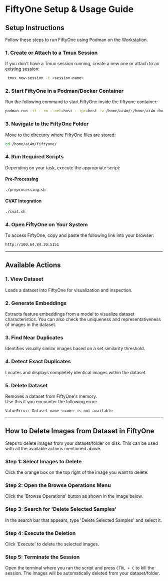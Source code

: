 # FiftyOne Setup & Usage Guide

## Setup Instructions

Follow these steps to run FiftyOne using Podman on the Workstation.

### 1. Create or Attach to a Tmux Session
If you don't have a Tmux session running, create a new one or attach to an existing session:
```bash
 tmux new-session -t <session-name>
```

### 2. Start FiftyOne in a Podman/Docker Container
Run the following command to start FiftyOne inside the fiftyone container:
```bash
podman run -it --rm --net=host --ipc=host -v /home/ai4m/:/home/ai4m docker.io/voxel51/fiftyone:latest /bin/bash
```

### 3. Navigate to the FiftyOne Folder
Move to the directory where FiftyOne files are stored:
```bash
cd /home/ai4m/fiftyone/
```

### 4. Run Required Scripts
Depending on your task, execute the appropriate script:

#### Pre-Processing
```bash
./preprocessing.sh
```

#### CVAT Integration
```bash
./cvat.sh
```
### 4. Open FiftyOne on Your System
To access FiftyOne, copy and paste the following link into your browser:

```bash
http://100.64.84.30:5151
```

---

## Available Actions

### 1. **View Dataset**
Loads a dataset into FiftyOne for visualization and inspection.

### 2. **Generate Embeddings**
Extracts feature embeddings from a model to visualize dataset characteristics. You can also check the uniqueness and representativeness of images in the dataset.

### 3. **Find Near Duplicates**
Identifies visually similar images based on a set similarity threshold.

### 4. **Detect Exact Duplicates**
Locates and displays completely identical images within the dataset.

### 5. **Delete Dataset**
Removes a dataset from FiftyOne's memory.
<br>
Use this if you encounter the following error:
```bash
ValueError: Dataset name <name> is not available
```

---

## How to Delete Images from Dataset in FiftyOne
Steps to delete images from your dataset/folder on disk. This can be used with all the available actions mentioned above.

### Step 1: Select Images to Delete
Click the orange box on the top right of the image you want to delete.


### Step 2: Open the Browse Operations Menu
Click the 'Browse Operations' button as shown in the image below.


### Step 3: Search for 'Delete Selected Samples'
In the search bar that appears, type 'Delete Selected Samples' and select it.


### Step 4: Execute the Deletion
Click 'Execute' to delete the selected images.


### Step 5: Terminate the Session
Open the terminal where you ran the script and press `CTRL + C` to kill the session. The images will be automatically deleted from your dataset/folder.


